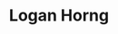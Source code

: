 ---
type: "member"
type: "team"
title: "Logan Horng"
publish_name: "Logan Horng"
bg_image: ""
photo: ""
lab_position: "Undergrad Student"
lab_group: "Alumni"
status: "alumni"

---